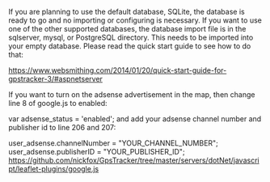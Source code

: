 If you are planning to use the default database, SQLite, the database is ready to go and no importing or configuring is necessary. If you want to use one of the other supported databases, the database import file is in the sqlserver, mysql, or PostgreSQL directory.  This needs to be imported into your empty database.  Please read the quick start guide to see how to do that:

https://www.websmithing.com/2014/01/20/quick-start-guide-for-gpstracker-3/#aspnetserver

If you want to turn on the adsense advertisement in the map, then change line 8 of google.js to enabled:

var adsense_status = 'enabled';
and add your adsense channel number and publisher id to line 206 and 207:

user_adsense.channelNumber = "YOUR_CHANNEL_NUMBER";
user_adsense.publisherID = "YOUR_PUBLISHER_ID";    
https://github.com/nickfox/GpsTracker/tree/master/servers/dotNet/javascript/leaflet-plugins/google.js
